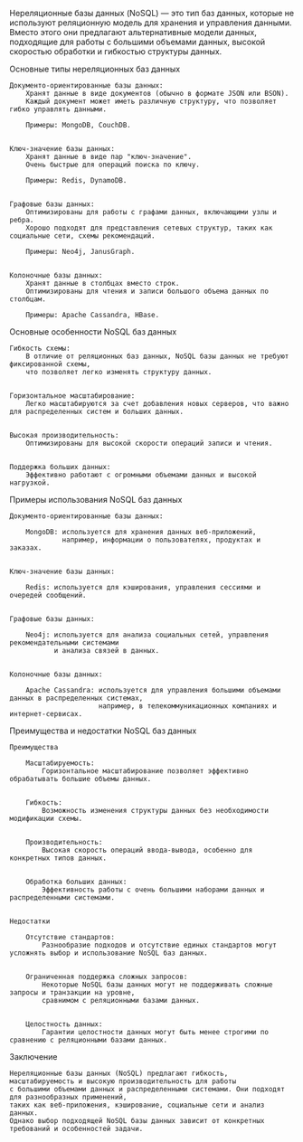 
Нереляционные базы данных (NoSQL) — это тип баз данных, которые не используют реляционную модель для хранения
и управления данными. Вместо этого они предлагают альтернативные модели данных,
подходящие для работы с большими объемами данных, высокой скоростью обработки и гибкостью структуры данных.


Основные типы нереляционных баз данных

    Документо-ориентированные базы данных:
        Хранят данные в виде документов (обычно в формате JSON или BSON).
        Каждый документ может иметь различную структуру, что позволяет гибко управлять данными.

        Примеры: MongoDB, CouchDB.


    Ключ-значение базы данных:
        Хранят данные в виде пар "ключ-значение".
        Очень быстрые для операций поиска по ключу.

        Примеры: Redis, DynamoDB.


    Графовые базы данных:
        Оптимизированы для работы с графами данных, включающими узлы и ребра.
        Хорошо подходят для представления сетевых структур, таких как социальные сети, схемы рекомендаций.

        Примеры: Neo4j, JanusGraph.


    Колоночные базы данных:
        Хранят данные в столбцах вместо строк.
        Оптимизированы для чтения и записи большого объема данных по столбцам.

        Примеры: Apache Cassandra, HBase.



Основные особенности NoSQL баз данных

    Гибкость схемы:
        В отличие от реляционных баз данных, NoSQL базы данных не требуют фиксированной схемы,
        что позволяет легко изменять структуру данных.


    Горизонтальное масштабирование:
        Легко масштабируются за счет добавления новых серверов, что важно для распределенных систем и больших данных.


    Высокая производительность:
        Оптимизированы для высокой скорости операций записи и чтения.


    Поддержка больших данных:
        Эффективно работают с огромными объемами данных и высокой нагрузкой.



Примеры использования NoSQL баз данных

    Документо-ориентированные базы данных:

        MongoDB: используется для хранения данных веб-приложений,
                 например, информации о пользователях, продуктах и заказах.


    Ключ-значение базы данных:

        Redis: используется для кэширования, управления сессиями и очередей сообщений.


    Графовые базы данных:

        Neo4j: используется для анализа социальных сетей, управления рекомендательными системами
               и анализа связей в данных.


    Колоночные базы данных:

        Apache Cassandra: используется для управления большими объемами данных в распределенных системах,
                          например, в телекоммуникационных компаниях и интернет-сервисах.



Преимущества и недостатки NoSQL баз данных

    Преимущества

        Масштабируемость:
            Горизонтальное масштабирование позволяет эффективно обрабатывать большие объемы данных.


        Гибкость:
            Возможность изменения структуры данных без необходимости модификации схемы.


        Производительность:
            Высокая скорость операций ввода-вывода, особенно для конкретных типов данных.


        Обработка больших данных:
            Эффективность работы с очень большими наборами данных и распределенными системами.


    Недостатки

        Отсутствие стандартов:
            Разнообразие подходов и отсутствие единых стандартов могут усложнять выбор и использование NoSQL баз данных.


        Ограниченная поддержка сложных запросов:
            Некоторые NoSQL базы данных могут не поддерживать сложные запросы и транзакции на уровне,
            сравнимом с реляционными базами данных.


        Целостность данных:
            Гарантии целостности данных могут быть менее строгими по сравнению с реляционными базами данных.


    
Заключение

    Нереляционные базы данных (NoSQL) предлагают гибкость, масштабируемость и высокую производительность для работы 
    с большими объемами данных и распределенными системами. Они подходят для разнообразных применений, 
    таких как веб-приложения, кэширование, социальные сети и анализ данных. 
    Однако выбор подходящей NoSQL базы данных зависит от конкретных требований и особенностей задачи.


